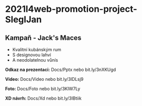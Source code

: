# 2021l4web-promotion-project-SleglJan
## Kampaň - Jack's Maces

* Kvalitní kubánským rum
* S designovou lahví
* A neodolatelnou vůnís

**Odkaz na prezentaci:** Docs/Pptx nebo bit.ly/3nXKUgd

**Video:** Docs/Video nebo bit.ly/3IDLsj9

**Foto:** Docs/Foto nebo bit.ly/3KIW7Ly

**XD návrh:** Docs/Xd nebo bit.ly/3IBtiik
